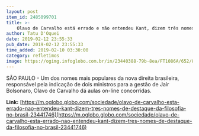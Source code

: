 ```yaml
---
layout: post
item_id: 2485099701
title: >-
    Olavo de Carvalho está errado e não entendeu Kant, dizem três nomes de destaque da filosofia no Brasil
author: Tatu D'Oquei
date: 2019-02-12 23:55:33
pub_date: 2019-02-12 23:55:33
time_added: 2019-02-10 03:30:00
category: refletimos
image: https://ogimg.infoglobo.com.br/in/23440388-79b-8ea/FT1086A/652/80004318_SOC-Rio-de-Janeiro-RJ-O-filosofo-Olavo-de-Carvalho-Foto-Divulgacao.jpg
---
```


SÃO PAULO - Um dos nomes mais populares da nova direita brasileira, responsável pela indicação de dois ministros para a gestão de Jair Bolsonaro, Olavo de Carvalho dá aulas on-line concorridas.

**Link:** [https://m.oglobo.globo.com/sociedade/olavo-de-carvalho-esta-errado-nao-entendeu-kant-dizem-tres-nomes-de-destaque-da-filosofia-no-brasil-23441746](https://m.oglobo.globo.com/sociedade/olavo-de-carvalho-esta-errado-nao-entendeu-kant-dizem-tres-nomes-de-destaque-da-filosofia-no-brasil-23441746)


